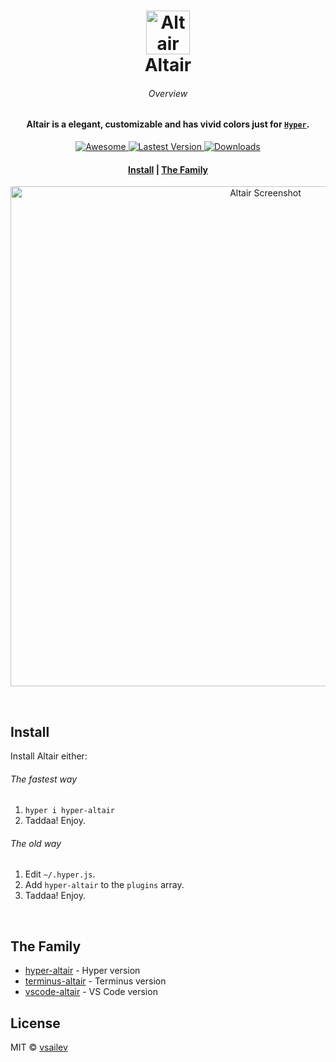<h1 align="center">
  <a href="https://github.com/vsailev/hyper-altair">
    <img alt="Altair" src="https://cdn.rawgit.com/vsailev/hyper-altair/master/assets/logo.svg" width="70">
  </a>
  <br>Altair<br>
</h1>

<h6 align="center">Overview</h6>
<h4 align="center">
  Altair is a elegant, customizable and has vivid colors just for <a href="https://github.com/zeit/hyper" target="_blank"><code>Hyper</code></a>.
</h4>

<p align="center">
  <a href="https://github.com/bnb/awesome-hyper">
    <img src="https://img.shields.io/badge/awesome-hyper-a081a0.svg?longCache=true&style=for-the-badge"
      alt="Awesome" />
  </a>
  <a href="https://www.npmjs.com/package/hyper-altair">
    <img src="https://img.shields.io/npm/v/hyper-altair/latest.svg?style=for-the-badge"
      alt="Lastest Version" />
  </a>
  <a href="https://www.npmjs.com/package/hyper-altair">
    <img src="https://img.shields.io/npm/dt/hyper-altair.svg?style=for-the-badge"
      alt="Downloads" />
  </a>
</p>

<div align="center">
  <h4>
    <a href="#install">Install</a> |
    <a href="#the-family">The Family</a>
  </h4>
</div>


<p align="center">
  <img alt="Altair Screenshot" src="https://raw.githubusercontent.com/vsailev/hyper-altair/master/assets/screenshot.png" width="800">
</p>

<br>

## Install
Install Altair either:

###### The fastest way
1. `hyper i hyper-altair`
2. Taddaa! Enjoy.

###### The old way
1. Edit `~/.hyper.js`.
2. Add `hyper-altair` to the `plugins` array.
3. Taddaa! Enjoy.

<br>

## The Family

- [hyper-altair](https://github.com/vsailev/hyper-altair) - Hyper version
- [terminus-altair](https://github.com/vsailev/terminus-altair) - Terminus version
- [vscode-altair](https://github.com/vsailev/vscode-altair) - VS Code version

## License

MIT © [vsailev](https://github.com/vsailev)
